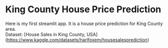 # King County House Price Prediction

Here is my first streamlit app. It is a house price prediction for King County area. <br>
Dataset: [House Sales in King County, USA] (https://www.kaggle.com/datasets/harlfoxem/housesalesprediction)